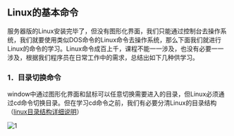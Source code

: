 ## Linux的基本命令

服务器版的Linux安装完毕了，但没有图形化界面，我们只能通过控制台去操作系统，我们就要使用类似DOS命令的Linux命令去操作系统，那么下面我们就进行Linux的命令的学习。Linux命令成百上千，课程不能一一涉及，也没有必要一一涉及，根据我们程序员在日常工作中的需求，总结出如下几种供学习。

### 1．目录切换命令

window中通过图形化界面和鼠标可以任意切换需要进入的目录，但Linux必须通过cd命令切换目录。但在学习cd命令之前，我们有必要分清Linux的目录结构（[linux目录结构详细说明](资料/03-Linux各目录及每个目录的详细介绍.docx)）

![1](C:\Users\043654\Desktop\linux\image\1.png)